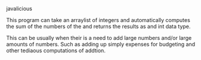 javalicious

This program can take an arraylist of integers and automatically computes the sum of the numbers of the and returns the results as and int data type.      

This can be usually when their is a need to add large numbers and/or large amounts of numbers.
Such as adding up simply expenses for budgeting and other tediaous computations of addtion.
